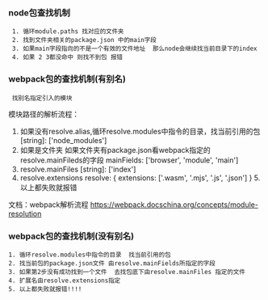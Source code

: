 ### node包查找机制
     1. 循环module.paths 找对应的文件夹
     2. 找到文件夹相关的package.json 中的main字段
     3. 如果main字段指向的不是一个有效的文件地址  那么node会继续找当前目录下的index
     4. 如果 2 3都没命中 则找不到包 报错
     
### webpack包的查找机制(有别名)
     找别名指定引入的模块
模块路径的解析流程：
  1. 如果没有resolve.alias,循环resolve.modules中指令的目录，找当前引用的包
    [string]: ['node_modules']
  2. 如果是文件夹
    如果文件夹有package.json看webpack指定的resolve.mainFileds的字段
     mainFields: ['browser', 'module', 'main']
  3. resolve.mainFiles
    [string]: ['index']
  4. resolve.extensions
      resolve: {
        extensions: ['.wasm', '.mjs', '.js', '.json']
      }
  5.以上都失败就报错

文档：webpack解析流程
  https://webpack.docschina.org/concepts/module-resolution

### webpack包的查找机制(没有别名)
    1. 循环resolve.modules中指令的目录  找当前引用的包
    2. 找当前包的package.json文件 由resolve.mainFields所指定的字段
    3. 如果第2步没有成功找到一个文件  去找包底下由resolve.mainFiles 指定的文件
    4. 扩展名由resolve.extensions指定
    5. 以上都失败就报错!!!!
